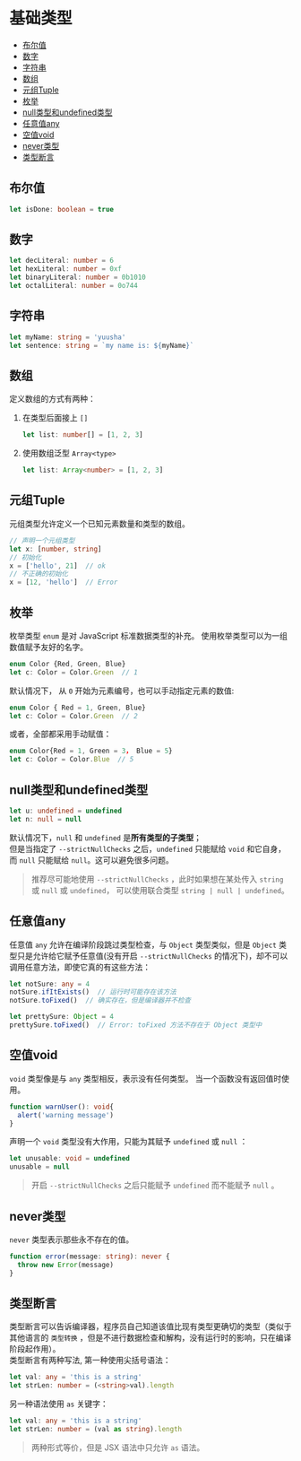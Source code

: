 # 基础类型

- [布尔值](#布尔值)
- [数字](#数字)
- [字符串](#字符串)
- [数组](#数组)
- [元组Tuple](#元组tuple)
- [枚举](#枚举)
- [null类型和undefined类型](#null类型和undefined类型)
- [任意值any](#任意值any)
- [空值void](#空值void)
- [never类型](#never类型)
- [类型断言](#类型断言)

## 布尔值
```ts
let isDone: boolean = true
```

## 数字
```ts
let decLiteral: number = 6
let hexLiteral: number = 0xf
let binaryLiteral: number = 0b1010
let octalLiteral: number = 0o744
```

## 字符串
```ts
let myName: string = 'yuusha'
let sentence: string = `my name is: ${myName}`
```

## 数组
定义数组的方式有两种：  
1. 在类型后面接上 `[]`  
   ```ts
   let list: number[] = [1, 2, 3]
   ```  
2. 使用数组泛型 `Array<type>`  
   ```ts
   let list: Array<number> = [1, 2, 3]
   ```

## 元组Tuple
元组类型允许定义一个已知元素数量和类型的数组。  
```ts
// 声明一个元组类型
let x: [number, string]
// 初始化
x = ['hello', 21]  // ok
// 不正确的初始化
x = [12, 'hello']  // Error
```  

## 枚举
枚举类型 `enum` 是对 JavaScript 标准数据类型的补充。 使用枚举类型可以为一组数值赋予友好的名字。  
```ts
enum Color {Red, Green, Blue}
let c: Color = Color.Green  // 1
```  
默认情况下， 从 `0` 开始为元素编号，也可以手动指定元素的数值:  
```ts
enum Color { Red = 1, Green, Blue}
let c: Color = Color.Green  // 2
```  
或者，全部都采用手动赋值： 
```ts
enum Color{Red = 1, Green = 3， Blue = 5}
let c: Color = Color.Blue  // 5
```  

## null类型和undefined类型

```ts
let u: undefined = undefined
let n: null = null
```  
默认情况下，`null` 和 `undefined` 是**所有类型的子类型**；  
但是当指定了 `--strictNullChecks` 之后，`undefined` 只能赋给 `void` 和它自身，而 `null` 只能赋给 `null`。这可以避免很多问题。  
> 推荐尽可能地使用 `--strictNullChecks` ，此时如果想在某处传入 `string` 或 `null` 或 `undefined`， 可以使用联合类型 `string | null | undefined`。  


## 任意值any
任意值 `any` 允许在编译阶段跳过类型检查，与 `Object` 类型类似，但是 `Object` 类型只是允许给它赋予任意值(没有开启 `--strictNullChecks` 的情况下)，却不可以调用任意方法，即使它真的有这些方法：  
```ts
let notSure: any = 4
notSure.ifItExists()  // 运行时可能存在该方法
notSure.toFixed()  // 确实存在，但是编译器并不检查

let prettySure: Object = 4
prettySure.toFixed()  // Error: toFixed 方法不存在于 Object 类型中
```  

## 空值void
`void` 类型像是与 `any` 类型相反，表示没有任何类型。 当一个函数没有返回值时使用。  
```ts
function warnUser(): void{
  alert('warning message')
}
```  
声明一个 `void` 类型没有大作用，只能为其赋予 `undefined` 或 `null` ：  
```ts
let unusable: void = undefined
unusable = null
```  
>  开启 `--strictNullChecks` 之后只能赋予 `undefined` 而不能赋予 `null` 。  


## never类型
`never` 类型表示那些永不存在的值。  
```ts
function error(message: string): never {
  throw new Error(message)
}
```  

## 类型断言
类型断言可以告诉编译器，程序员自己知道该值比现有类型更确切的类型（类似于其他语言的 `类型转换` ，但是不进行数据检查和解构，没有运行时的影响，只在编译阶段起作用）。  
类型断言有两种写法, 第一种使用尖括号语法：  
```ts
let val: any = 'this is a string'
let strLen: number = (<string>val).length
```  
另一种语法使用 `as` 关键字：  
```ts
let val: any = 'this is a string'
let strLen: number = (val as string).length
```  
> 两种形式等价，但是 JSX 语法中只允许 `as` 语法。  

